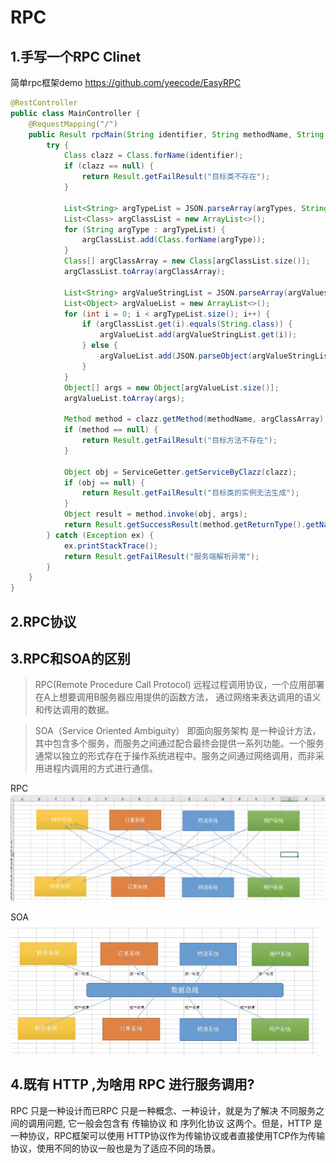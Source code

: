 # RPC
## 1.手写一个RPC Clinet
简单rpc框架demo https://github.com/yeecode/EasyRPC

```java
@RestController
public class MainController {
    @RequestMapping("/")
    public Result rpcMain(String identifier, String methodName, String argTypes, String argValues) {
        try {
            Class clazz = Class.forName(identifier);
            if (clazz == null) {
                return Result.getFailResult("目标类不存在");
            }

            List<String> argTypeList = JSON.parseArray(argTypes, String.class);
            List<Class> argClassList = new ArrayList<>();
            for (String argType : argTypeList) {
                argClassList.add(Class.forName(argType));
            }
            Class[] argClassArray = new Class[argClassList.size()];
            argClassList.toArray(argClassArray);

            List<String> argValueStringList = JSON.parseArray(argValues, String.class);
            List<Object> argValueList = new ArrayList<>();
            for (int i = 0; i < argTypeList.size(); i++) {
                if (argClassList.get(i).equals(String.class)) {
                    argValueList.add(argValueStringList.get(i));
                } else {
                    argValueList.add(JSON.parseObject(argValueStringList.get(i), argClassList.get(i)));
                }
            }
            Object[] args = new Object[argValueList.size()];
            argValueList.toArray(args);

            Method method = clazz.getMethod(methodName, argClassArray);
            if (method == null) {
                return Result.getFailResult("目标方法不存在");
            }

            Object obj = ServiceGetter.getServiceByClazz(clazz);
            if (obj == null) {
                return Result.getFailResult("目标类的实例无法生成");
            }
            Object result = method.invoke(obj, args);
            return Result.getSuccessResult(method.getReturnType().getName(), JSON.toJSONString(result));
        } catch (Exception ex) {
            ex.printStackTrace();
            return Result.getFailResult("服务端解析异常");
        }
    }
}
```

## 2.RPC协议



## 3.RPC和SOA的区别

> RPC(Remote Procedure Call Protocol) 远程过程调用协议，一个应用部署在A上想要调用B服务器应用提供的函数方法，
通过网络来表达调用的语义和传达调用的数据。

> SOA（Service Oriented Ambiguity） 即面向服务架构 是一种设计方法，其中包含多个服务，而服务之间通过配合最终会提供一系列功能。一个服务通常以独立的形式存在于操作系统进程中。服务之间通过网络调用，而非采用进程内调用的方式进行通信。

RPC
![StudyNote](../image/WeChat9bc2dbb3c7d285181461243ea40d486d.png)

SOA
![StudyNote](../image/WeChat779515736597abb4b600008e9086ee4a.png)


## 4.既有 HTTP ,为啥用 RPC 进行服务调用?

RPC 只是一种设计而已RPC 只是一种概念、一种设计，就是为了解决 不同服务之间的调用问题, 它一般会包含有 传输协议 和 序列化协议 这两个。但是，HTTP 是一种协议，RPC框架可以使用 HTTP协议作为传输协议或者直接使用TCP作为传输协议，使用不同的协议一般也是为了适应不同的场景。